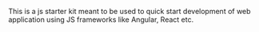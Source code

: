 This is a js starter kit meant to be used to quick start development of web application using JS frameworks like Angular, React etc.
